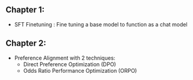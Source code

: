 

## Chapter 1:
- SFT Finetuning : Fine tuning a base model to function as a chat model

## Chapter 2:
- Preference Alignment with 2 techniques:
    - Direct Preference Optimization (DPO)
    - Odds Ratio Performance Optimization (ORPO)